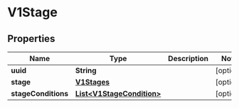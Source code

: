 

# V1Stage

## Properties

Name | Type | Description | Notes
------------ | ------------- | ------------- | -------------
**uuid** | **String** |  |  [optional]
**stage** | [**V1Stages**](V1Stages.md) |  |  [optional]
**stageConditions** | [**List&lt;V1StageCondition&gt;**](V1StageCondition.md) |  |  [optional]



